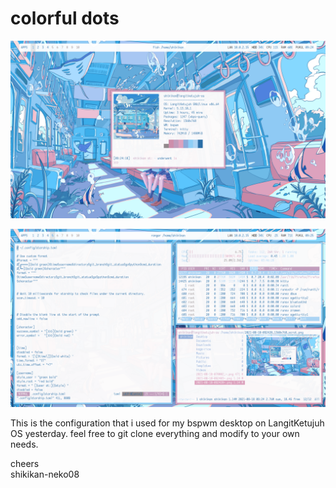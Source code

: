 # colorful dots

![enter image description here](https://github.com/shikikan-neko08/colorful-dots/blob/main/assets/2021-08-18-092420_1360x768_scrot.png)

![enter image description here](https://github.com/shikikan-neko08/colorful-dots/blob/main/assets/2021-08-18-092539_1360x768_scrot.png)

This is the configuration that i used for my bspwm desktop on LangitKetujuh OS yesterday. feel free to git clone everything and modify to your own needs.     
       
cheers      
shikikan-neko08
